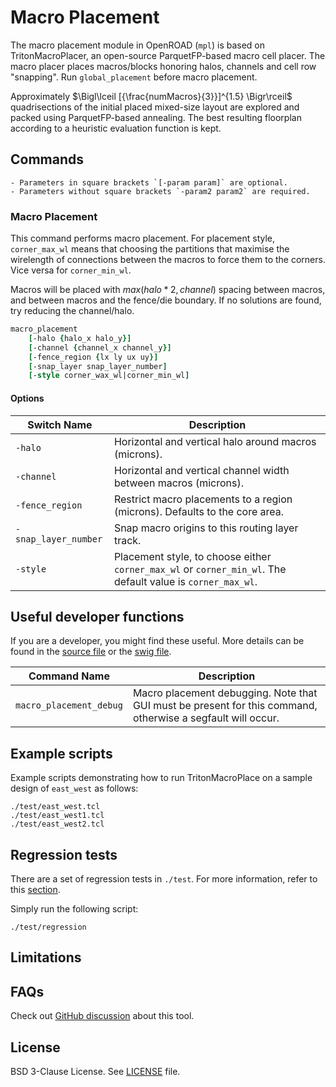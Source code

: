 # Macro Placement

The macro placement module in OpenROAD (`mpl`) is based on 
TritonMacroPlacer, an open-source ParquetFP-based macro cell placer.
The macro placer places macros/blocks honoring halos, channels
and cell row "snapping".
Run `global_placement` before macro placement.

Approximately $\Bigl\lceil [{\frac{numMacros}{3}}]^{1.5} \Bigr\rceil$ quadrisections
of the initial placed mixed-size layout are explored and packed using
ParquetFP-based annealing. The best resulting floorplan according to a
heuristic evaluation function is kept.

## Commands

```{note}
- Parameters in square brackets `[-param param]` are optional.
- Parameters without square brackets `-param2 param2` are required.
```

### Macro Placement

This command performs macro placement.
For placement style, `corner_max_wl` means that choosing the partitions that maximise the wirelength 
of connections between the macros to force them to the corners. Vice versa for `corner_min_wl`.

Macros will be placed with $max(halo * 2, channel)$ spacing between macros, and between
macros and the fence/die boundary. If no solutions are found, try reducing the
channel/halo.

```tcl
macro_placement 
    [-halo {halo_x halo_y}]
    [-channel {channel_x channel_y}]
    [-fence_region {lx ly ux uy}]
    [-snap_layer snap_layer_number]
    [-style corner_wax_wl|corner_min_wl]
```

#### Options

| Switch Name | Description |
| ----- | ----- |
| `-halo` | Horizontal and vertical halo around macros (microns). |
| `-channel` | Horizontal and vertical channel width between macros (microns). |
| `-fence_region` | Restrict macro placements to a region (microns). Defaults to the core area. |
| `-snap_layer_number` | Snap macro origins to this routing layer track. |
| `-style` | Placement style, to choose either `corner_max_wl` or `corner_min_wl`. The default value is `corner_max_wl`. |


## Useful developer functions

If you are a developer, you might find these useful. More details can be found in the [source file](./src/MacroPlacer.cpp) or the [swig file](./src/MacroPlacer.i).

| Command Name | Description |
| ----- | ----- |
| `macro_placement_debug` | Macro placement debugging. Note that GUI must be present for this command, otherwise a segfault will occur. | 

## Example scripts

Example scripts demonstrating how to run TritonMacroPlace on a sample design of `east_west` as follows:

```
./test/east_west.tcl
./test/east_west1.tcl
./test/east_west2.tcl
```

## Regression tests

There are a set of regression tests in `./test`. For more information, refer to this [section](../../README.md#regression-tests).

Simply run the following script:

```shell
./test/regression
```

## Limitations

## FAQs

Check out [GitHub discussion](https://github.com/The-OpenROAD-Project/OpenROAD/discussions/categories/q-a?discussions_q=category%3AQ%26A+mpl) about this tool.

## License

BSD 3-Clause License. See [LICENSE](../../LICENSE) file.

